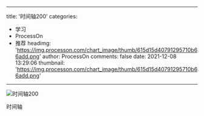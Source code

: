 
---
title: '时间轴200'
categories: 
 - 学习
 - ProcessOn
 - 推荐
headimg: 'https://img.processon.com/chart_image/thumb/615d15d40791295710b66add.png'
author: ProcessOn
comments: false
date: 2021-12-08 13:29:06
thumbnail: 'https://img.processon.com/chart_image/thumb/615d15d40791295710b66add.png'
---

<div>   
<img class="thumb" alt="时间轴200" src="https://img.processon.com/chart_image/thumb/615d15d40791295710b66add.png" referrerpolicy="no-referrer">
<p>时间轴</p>  
</div>
            